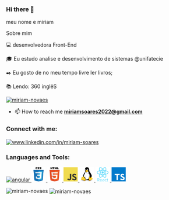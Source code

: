 ### Hi there 👋

 meu nome e miriam 

Sobre mim

💻 desenvolvedora Front-End 

🎓 Eu estudo analise e desenvolvimento de sistemas @unifatecie

✒️ Eu gosto de no meu tempo livre ler livros;

📚 Lendo: 360 inglêS


<p align="left"> <a href="https://github.com/ryo-ma/github-profile-trophy"><img src="https://github-profile-trophy.vercel.app/?username=miriam-novaes" alt="miriam-novaes" /></a> </p>

- 📫 How to reach me **miriamsoares2022@gmail.com**

<h3 align="left">Connect with me:</h3>
<p align="left">
<a href="www.linkedin.com/in/miriam-soares" target="blank"><img align="center" src="https://raw.githubusercontent.com/rahuldkjain/github-profile-readme-generator/master/src/images/icons/Social/linked-in-alt.svg" alt="www.linkedin.com/in/miriam-soares" height="30" width="40" /></a>
</p>

<h3 align="left">Languages and Tools:</h3>
<p align="left"> <a href="https://angular.io" target="_blank" rel="noreferrer"> <img src="https://angular.io/assets/images/logos/angular/angular.svg" alt="angular" width="40" height="40"/> </a> <a href="https://www.w3schools.com/css/" target="_blank" rel="noreferrer"> <img src="https://raw.githubusercontent.com/devicons/devicon/master/icons/css3/css3-original-wordmark.svg" alt="css3" width="40" height="40"/> </a> <a href="https://www.w3.org/html/" target="_blank" rel="noreferrer"> <img src="https://raw.githubusercontent.com/devicons/devicon/master/icons/html5/html5-original-wordmark.svg" alt="html5" width="40" height="40"/> </a> <a href="https://developer.mozilla.org/en-US/docs/Web/JavaScript" target="_blank" rel="noreferrer"> <img src="https://raw.githubusercontent.com/devicons/devicon/master/icons/javascript/javascript-original.svg" alt="javascript" width="40" height="40"/> </a> <a href="https://www.linux.org/" target="_blank" rel="noreferrer"> <img src="https://raw.githubusercontent.com/devicons/devicon/master/icons/linux/linux-original.svg" alt="linux" width="40" height="40"/> </a> <a href="https://reactjs.org/" target="_blank" rel="noreferrer"> <img src="https://raw.githubusercontent.com/devicons/devicon/master/icons/react/react-original-wordmark.svg" alt="react" width="40" height="40"/> </a> <a href="https://www.typescriptlang.org/" target="_blank" rel="noreferrer"> <img src="https://raw.githubusercontent.com/devicons/devicon/master/icons/typescript/typescript-original.svg" alt="typescript" width="40" height="40"/> </a> </p>

<p><img align="left" src="https://github-readme-stats.vercel.app/api/top-langs?username=miriam-novaes&show_icons=true&locale=en&layout=compact" alt="miriam-novaes" /></p>

<p>&nbsp;<img align="center" src="https://github-readme-stats.vercel.app/api?username=miriam-novaes&show_icons=true&locale=en" alt="miriam-novaes" /></p>



